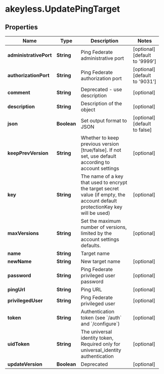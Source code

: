 # akeyless.UpdatePingTarget

## Properties

Name | Type | Description | Notes
------------ | ------------- | ------------- | -------------
**administrativePort** | **String** | Ping Federate administrative port | [optional] [default to &#39;9999&#39;]
**authorizationPort** | **String** | Ping Federate authorization port | [optional] [default to &#39;9031&#39;]
**comment** | **String** | Deprecated - use description | [optional] 
**description** | **String** | Description of the object | [optional] 
**json** | **Boolean** | Set output format to JSON | [optional] [default to false]
**keepPrevVersion** | **String** | Whether to keep previous version [true/false]. If not set, use default according to account settings | [optional] 
**key** | **String** | The name of a key that used to encrypt the target secret value (if empty, the account default protectionKey key will be used) | [optional] 
**maxVersions** | **String** | Set the maximum number of versions, limited by the account settings defaults. | [optional] 
**name** | **String** | Target name | 
**newName** | **String** | New target name | [optional] 
**password** | **String** | Ping Federate privileged user password | [optional] 
**pingUrl** | **String** | Ping URL | [optional] 
**privilegedUser** | **String** | Ping Federate privileged user | [optional] 
**token** | **String** | Authentication token (see &#x60;/auth&#x60; and &#x60;/configure&#x60;) | [optional] 
**uidToken** | **String** | The universal identity token, Required only for universal_identity authentication | [optional] 
**updateVersion** | **Boolean** | Deprecated | [optional] 


